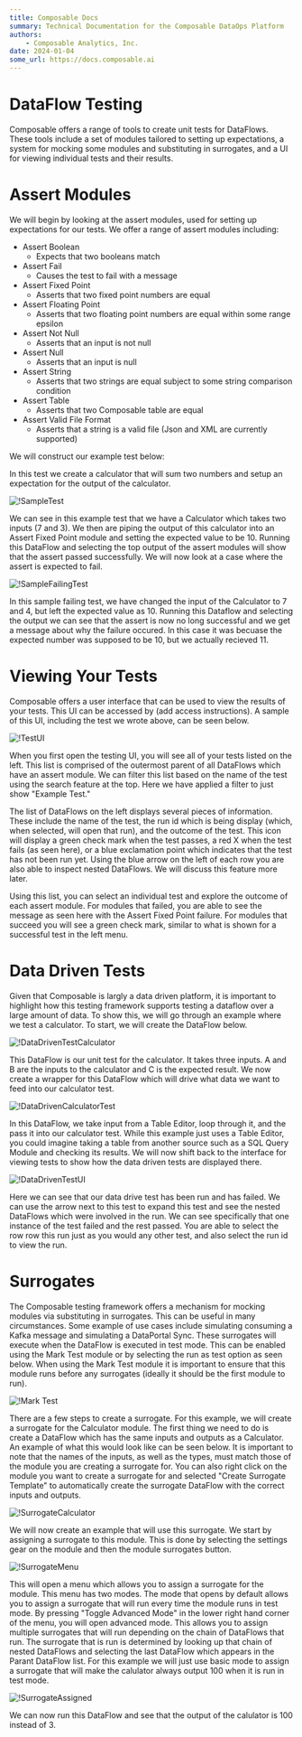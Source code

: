 ```yaml
---
title: Composable Docs
summary: Technical Documentation for the Composable DataOps Platform
authors:
    - Composable Analytics, Inc.
date: 2024-01-04
some_url: https://docs.composable.ai
---
```


# DataFlow Testing

Composable offers a range of tools to create unit tests for DataFlows. These tools include a set of modules tailored to setting up expectations, a system for mocking some modules and substituting in surrogates, and a UI for viewing individual tests and their results.

# Assert Modules

We will begin by looking at the assert modules, used for setting up expectations for our tests. We offer a range of assert modules including:
- Assert Boolean
    - Expects that two booleans match
- Assert Fail
    - Causes the test to fail with a message
- Assert Fixed Point
    - Asserts that two fixed point numbers are equal
- Assert Floating Point
    - Asserts that two floating point numbers are equal within some range epsilon
- Assert Not Null
    - Asserts that an input is not null
- Assert Null
    - Asserts that an input is null
- Assert String
    - Asserts that two strings are equal subject to some string comparison condition
- Assert Table
    - Asserts that two Composable table are equal
- Assert Valid File Format
    - Asserts that a string is a valid file (Json and XML are currently supported)

We will construct our example test below:

In this test we create a calculator that will sum two numbers and setup an expectation for the output of the calculator.

![!SampleTest](img/SampleTest.png)

We can see in this example test that we have a Calculator which takes two inputs (7 and 3). We then are piping the output of this calculator into an Assert Fixed Point module and setting the expected value to be 10. Running this DataFlow and selecting the top output of the assert modules will show that the assert passed successfully. We will now look at a case where the assert is expected to fail.

![!SampleFailingTest](img/SampleFailingTest.png)

In this sample failing test, we have changed the input of the Calculator to 7 and 4, but left the expected value as 10. Running this Dataflow and selecting the output we can see that the assert is now no long successful and we get a message about why the failure occured. In this case it was becuase the expected number was supposed to be 10, but we actually recieved 11.

# Viewing Your Tests

Composable offers a user interface that can be used to view the results of your tests. This UI can be accessed by (add access instructions). A sample of this UI, including the test we wrote above, can be seen below.

![!TestUI](img/TestUI.png)

When you first open the testing UI, you will see all of your tests listed on the left. This list is comprised of the outermost parent of all DataFlows which have an assert module. We can filter this list based on the name of the test using the search feature at the top. Here we have applied a filter to just show "Example Test." 

The list of DataFlows on the left displays several pieces of information. These include the name of the test, the run id which is being display (which, when selected, will open that run), and the outcome of the test. This icon will display a green check mark when the test passes, a red X when the test fails (as seen here), or a blue exclamation point which indicates that the test has not been run yet. Using the blue arrow on the left of each row you are also able to inspect nested DataFlows. We will discuss this feature more later.

Using this list, you can select an individual test and explore the outcome of each assert module. For modules that failed, you are able to see the message as seen here with the Assert Fixed Point failure. For modules that succeed you will see a green check mark, similar to what is shown for a successful test in the left menu.

# Data Driven Tests

Given that Composable is largly a data driven platform, it is important to highlight how this testing framework supports testing a dataflow over a large amount of data. To show this, we will go through an example where we test a calculator. To start, we will create the DataFlow below.

![!DataDrivenTestCalculator](img/SampleDataDrivenTestCalculator.png)

This DataFlow is our unit test for the calculator. It takes three inputs. A and B are the inputs to the calculator and C is the expected result. We now create a wrapper for this DataFlow which will drive what data we want to feed into our calculator test.

![!DataDrivenCalculatorTest](img/DataDrivenCalcWrapper.png)

In this DataFlow, we take input from a Table Editor, loop through it, and the pass it into our calculator test. While this example just uses a Table Editor, you could imagine taking a table from another source such as a SQL Query Module and checking its results. We will now shift back to the interface for viewing tests to show how the data driven tests are displayed there.

![!DataDrivenTestUI](img/DataDrivenTestUI.png)

Here we can see that our data drive test has been run and has failed. We can use the arrow next to this test to expand this test and see the nested DataFlows which were involved in the run. We can see specifically that one instance of the test failed and the rest passed. You are able to select the row row this run just as you would any other test, and also select the run id to view the run.

# Surrogates

The Composable testing framework offers a mechanism for mocking modules via substituting in surrogates. This can be useful in many circumstances. Some example of use cases include simulating consuming a Kafka message and simulating a DataPortal Sync. These surrogates will execute when the DataFlow is executed in test mode. This can be enabled using the Mark Test module or by selecting the run as test option as seen below. When using the Mark Test module it is important to ensure that this module runs before any surrogates (ideally it should be the first module to run).

![!Mark Test](img/MarkTest.png)

There are a few steps to create a surrogate. For this example, we will create a surrogate for the Calculator module. The first thing we need to do is create a DataFlow which has the same inputs and outputs as a Calculator. An example of what this would look like can be seen below. It is important to note that the names of the inputs, as well as the types, must match those of the module you are creating a surrogate for. You can also right click on the module you want to create a surrogate for and selected "Create Surrogate Template" to automatically create the surrogate DataFlow with the correct inputs and outputs.

![!SurrogateCalculator](img/SurrogateCalculator.png)

We will now create an example that will use this surrogate. We start by assigning a surrogate to this module. This is done by selecting the settings gear on the module and then the module surrogates button.

![!SurrogateMenu](img/SurrogateMenu.png)

This will open a menu which allows you to assign a surrogate for the module. This menu has two modes. The mode that opens by default allows you to assign a surrogate that will run every time the module runs in test mode. By pressing "Toggle Advanced Mode" in the lower right hand corner of the menu, you will open advanced mode. This allows you to assign multiple surrogates that will run depending on the chain of DataFlows that run. The surrogate that is run is determined by looking up that chain of nested DataFlows and selecting the last DataFlow which appears in the Parant DataFlow list. For this example we will just use basic mode to assign a surrogate that will make the calulator always output 100 when it is run in test mode.

![!SurrogateAssigned](img/SurrogateAssigned.png)

We can now run this DataFlow and see that the output of the calulator is 100 instead of 3.